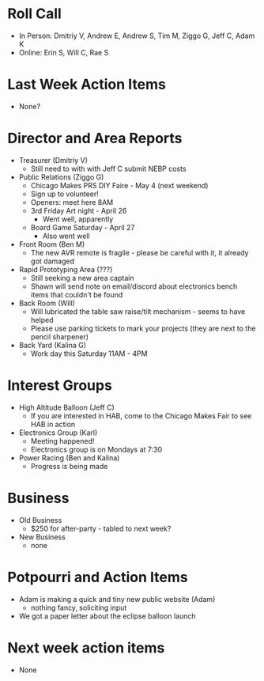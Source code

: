 # Roll Call

- In Person: Dmitriy V, Andrew E, Andrew S, Tim M, Ziggo G, Jeff C, Adam K
- Online: Erin S, Will C, Rae S

# Last Week Action Items
  - None?

# Director and Area Reports

- Treasurer (Dmitriy V)
  - Still need to with with Jeff C submit NEBP costs
- Public Relations (Ziggo G)
  - Chicago Makes PRS DIY Faire - May 4 (next weekend)
   - Sign up to volunteer!
   - Openers: meet here 8AM
  - 3rd Friday Art night - April 26
    - Went well, apparently
  - Board Game Saturday - April 27
    - Also went well
- Front Room (Ben M)
  - The new AVR remote is fragile - please be careful with it, it already got damaged
- Rapid Prototyping Area (???)
  - Still seeking a new area captain
  - Shawn will send note on email/discord about electronics bench items that couldn't be found
- Back Room (Will)
  - Will lubricated the table saw raise/tilt mechanism - seems to have helped
  - Please use parking tickets to mark your projects (they are next to the pencil sharpener)
- Back Yard (Kalina G)
  - Work day this Saturday 11AM - 4PM

# Interest Groups
- High Altitude Balloon (Jeff C)
  - If you are interested in HAB, come to the Chicago Makes Fair to see HAB in action
- Electronics Group (Karl)
  - Meeting happened!
  - Electronics group is on Mondays at 7:30
- Power Racing (Ben and Kalina)
  - Progress is being made

# Business
  - Old Business
    - $250 for after-party - tabled to next week?
  - New Business
    - none
# Potpourri and Action Items
  - Adam is making a quick and tiny new public website (Adam)
    - nothing fancy, soliciting input
  - We got a paper letter about the eclipse balloon launch 

# Next week action items
  - None

